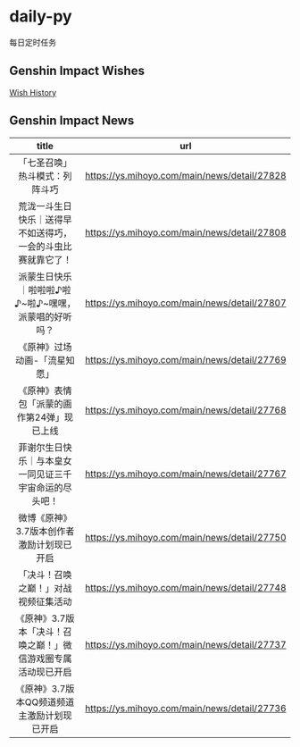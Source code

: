 # daily-py
每日定时任务


## Genshin Impact Wishes
[Wish History](./genshin_impact_wish.md)


## Genshin Impact News

| title | url |
|:---:|:---:|
| 「七圣召唤」热斗模式：列阵斗巧 | https://ys.mihoyo.com/main/news/detail/27828 |
|  荒泷一斗生日快乐｜送得早不如送得巧，一会的斗虫比赛就靠它了！ | https://ys.mihoyo.com/main/news/detail/27808 |
| 派蒙生日快乐｜啦啦啦♪啦♪~啦♪~嘿嘿，派蒙唱的好听吗？ | https://ys.mihoyo.com/main/news/detail/27807 |
| 《原神》过场动画-「流星知愿」 | https://ys.mihoyo.com/main/news/detail/27769 |
| 《原神》表情包「派蒙的画作第24弹」现已上线 | https://ys.mihoyo.com/main/news/detail/27768 |
| 菲谢尔生日快乐｜与本皇女一同见证三千宇宙命运的尽头吧！ | https://ys.mihoyo.com/main/news/detail/27767 |
| 微博《原神》3.7版本创作者激励计划现已开启 | https://ys.mihoyo.com/main/news/detail/27750 |
| 「决斗！召唤之巅！」对战视频征集活动 | https://ys.mihoyo.com/main/news/detail/27748 |
| 《原神》3.7版本「决斗！召唤之巅！」微信游戏圈专属活动现已开启 | https://ys.mihoyo.com/main/news/detail/27737 |
| 《原神》3.7版本QQ频道频道主激励计划现已开启 | https://ys.mihoyo.com/main/news/detail/27736 |

